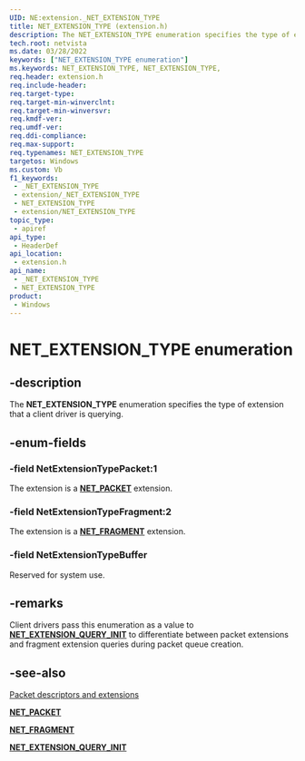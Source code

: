 ```yaml
---
UID: NE:extension._NET_EXTENSION_TYPE
title: NET_EXTENSION_TYPE (extension.h)
description: The NET_EXTENSION_TYPE enumeration specifies the type of extension that a client driver is querying.
tech.root: netvista
ms.date: 03/28/2022
keywords: ["NET_EXTENSION_TYPE enumeration"]
ms.keywords: NET_EXTENSION_TYPE, NET_EXTENSION_TYPE,
req.header: extension.h
req.include-header: 
req.target-type: 
req.target-min-winverclnt: 
req.target-min-winversvr: 
req.kmdf-ver: 
req.umdf-ver: 
req.ddi-compliance: 
req.max-support: 
req.typenames: NET_EXTENSION_TYPE
targetos: Windows
ms.custom: Vb
f1_keywords:
 - _NET_EXTENSION_TYPE
 - extension/_NET_EXTENSION_TYPE
 - NET_EXTENSION_TYPE
 - extension/NET_EXTENSION_TYPE
topic_type:
 - apiref
api_type:
 - HeaderDef
api_location:
 - extension.h
api_name:
 - _NET_EXTENSION_TYPE
 - NET_EXTENSION_TYPE
product:
 - Windows
---
```


# NET_EXTENSION_TYPE enumeration


## -description

The **NET_EXTENSION_TYPE** enumeration specifies the type of extension that a client driver is querying.

## -enum-fields

### -field NetExtensionTypePacket:1 

The extension is a [**NET_PACKET**](../packet/ns-packet-_net_packet.md) extension.

### -field NetExtensionTypeFragment:2 

The extension is a [**NET_FRAGMENT**](../fragment/ns-fragment-_net_fragment.md) extension.

### -field NetExtensionTypeBuffer

Reserved for system use.

## -remarks

Client drivers pass this enumeration as a value to [**NET_EXTENSION_QUERY_INIT**](../netadapterpacket/nf-netadapterpacket-net_extension_query_init.md) to differentiate between packet extensions and fragment extension queries during packet queue creation.

## -see-also

[Packet descriptors and extensions](/windows-hardware/drivers/netcx/packet-descriptors-and-extensions)

[**NET_PACKET**](../packet/ns-packet-_net_packet.md)

[**NET_FRAGMENT**](../fragment/ns-fragment-_net_fragment.md)

[**NET_EXTENSION_QUERY_INIT**](../netadapterpacket/nf-netadapterpacket-net_extension_query_init.md)

